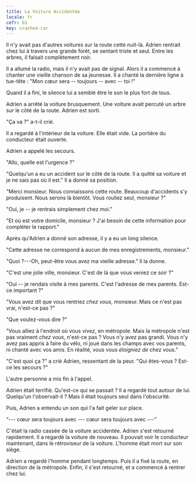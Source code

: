 ```yaml
---
title: La Voiture Accidentée
locale: fr
cefr: b1
key: crashed-car
---
```


Il n'y avait pas d'autres voitures sur la route cette nuit-là. Adrien rentrait chez lui à travers une grande forêt, se sentant triste et seul. Entre les arbres, il faisait complètement noir.

Il a allumé la radio, mais il n'y avait pas de signal. Alors il a commencé à chanter une vieille chanson de sa jeunesse. Il a chanté la dernière ligne à tue-tête : "Mon cœur sera -- toujours -- avec -- toi !"

Quand il a fini, le silence lui a semblé être le son le plus fort de tous.

Adrien a arrêté la voiture brusquement. Une voiture avait percuté un arbre sur le côté de la route. Adrien est sorti.

"Ça va ?" a-t-il crié.

Il a regardé à l'intérieur de la voiture. Elle était vide. La portière du conducteur était ouverte.

Adrien a appelé les secours.

"Allo, quelle est l'urgence ?"

"Quelqu'un a eu un accident sur le côté de la route. Il a quitté sa voiture et je ne sais pas où il est." Il a donné sa position.

"Merci monsieur. Nous connaissons cette route. Beaucoup d'accidents s'y produisent. Nous serons là bientôt. Vous rouliez seul, monsieur ?"

"Oui, je -- je rentrais simplement chez moi."

"Et où est votre domicile, monsieur ? J'ai besoin de cette information pour compléter le rapport."

Après qu'Adrien a donné son adresse, il y a eu un long silence.

"Cette adresse ne correspond à aucun de mes enregistrements, monsieur."

"Quoi ?---Oh, peut-être vous avez ma vieille adresse." Il la donne.

"C'est une jolie ville, monsieur. C'est de là que vous veniez ce soir ?"

"Oui -- je rendais visite à mes parents. C'est l'adresse de mes parents. Est-ce important ?"

"Vous avez dit que vous rentriez *chez vous*, monsieur. Mais ce n'est pas vrai, n'est-ce pas ?"

"Que voulez-vous dire ?"

"Vous alliez à l'endroit où vous *vivez*, en métropole. Mais la métropole n'est pas vraiment *chez vous*, n'est-ce pas ? Vous n'y avez pas grandi. Vous n'y avez pas appris à faire du vélo, ni joué dans les champs avec vos parents, ni chanté avec vos amis. En réalité, vous vous *éloigniez de* chez vous."

"C'est quoi ça ?" a crié Adrien, ressentant de la peur. "Qui êtes-vous ? Est-ce les secours ?"

L'autre personne a mis fin à l'appel.

Adrien était terrifié. Qu'est-ce qui se passait ? Il a regardé tout autour de lui. Quelqu'un l'observait-il ? Mais il était toujours seul dans l'obscurité.

Puis, Adrien a entendu un son qui l'a fait geler sur place.

“--- cœur sera toujours avec --- cœur sera toujours avec ---”

C'était la radio cassée de la voiture accidentée. Adrien s'est retourné rapidement. Il a regardé la voiture de nouveau. Il pouvait voir le conducteur maintenant, dans le rétroviseur de la voiture. L'homme était mort sur son siège.

Adrien a regardé l'homme pendant longtemps. Puis il a fixé la route, en direction de la métropole. Enfin, il s'est retourné, et a commencé à rentrer chez lui.